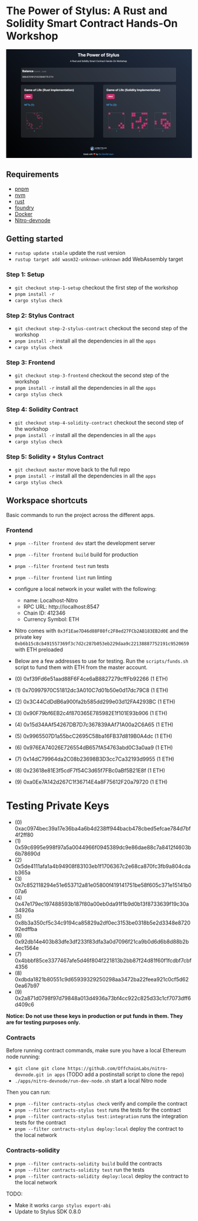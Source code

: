 # The Power of Stylus: A Rust and Solidity Smart Contract Hands-On Workshop

![cover](./workshop-cover.png)

## Requirements
- [pnpm](https://pnpm.io/installation)
- [nvm](https://github.com/nvm-sh/nvm#installing-and-updating)
- [rust](https://rustup.rs/)
- [foundry](https://book.getfoundry.sh/getting-started/installation)
- [Docker](https://www.docker.com/products/docker-desktop/)
- [Nitro-devnode](https://github.com/OffchainLabs/nitro-devnode?tab=readme-ov-file#usage)

## Getting started
- `rustup update stable` update the rust version
- `rustup target add wasm32-unknown-unknown` add WebAssembly target

### Step 1: Setup
- `git checkout step-1-setup` checkout the first step of the workshop
- `pnpm install -r` 
- `cargo stylus check`

### Step 2: Stylus Contract
- `git checkout step-2-stylus-contract` checkout the second step of the workshop
- `pnpm install -r` install all the dependencies in all the `apps`
- `cargo stylus check`

### Step 3: Frontend
- `git checkout step-3-frontend` checkout the second step of the workshop
- `pnpm install -r` install all the dependencies in all the `apps`
- `cargo stylus check`

### Step 4: Solidity Contract
- `git checkout step-4-solidity-contract` checkout the second step of the workshop
- `pnpm install -r` install all the dependencies in all the `apps`
- `cargo stylus check`


### Step 5: Solidity + Stylus Contract
- `git checkout master` move back to the full repo
- `pnpm install -r` install all the dependencies in all the `apps`
- `cargo stylus check`

## Workspace shortcuts
Basic commands to run the project across the different apps.

### Frontend
- `pnpm --filter frontend dev` start the development server
- `pnpm --filter frontend build` build for production
- `pnpm --filter frontend test` run tests
- `pnpm --filter frontend lint` run linting
- configure a local network in your wallet with the following:
  - name: Localhost-Nitro
  - RPC URL: http://localhost:8547
  - Chain ID: 412346
  - Currency Symbol: ETH
- Nitro comes with `0x3f1Eae7D46d88F08fc2F8ed27FCb2AB183EB2d0E` and the private key `0xb6b15c8cb491557369f3c7d2c287b053eb229daa9c22138887752191c9520659` with ETH preloaded 
- Below are a few addresses to use for testing. Run the `scripts/funds.sh` script to fund them with ETH from the master account.

- (0) 0xf39Fd6e51aad88F6F4ce6aB8827279cffFb92266 (1 ETH)
- (1) 0x70997970C51812dc3A010C7d01b50e0d17dc79C8 (1 ETH)
- (2) 0x3C44CdDdB6a900fa2b585dd299e03d12FA4293BC (1 ETH)
- (3) 0x90F79bf6EB2c4f870365E785982E1f101E93b906 (1 ETH)
- (4) 0x15d34AAf54267DB7D7c367839AAf71A00a2C6A65 (1 ETH)
- (5) 0x9965507D1a55bcC2695C58ba16FB37d819B0A4dc (1 ETH)
- (6) 0x976EA74026E726554dB657fA54763abd0C3a0aa9 (1 ETH)
- (7) 0x14dC79964da2C08b23698B3D3cc7Ca32193d9955 (1 ETH)
- (8) 0x23618e81E3f5cdF7f54C3d65f7FBc0aBf5B21E8f (1 ETH)
- (9) 0xa0Ee7A142d267C1f36714E4a8F75612F20a79720 (1 ETH)

Testing Private Keys 
==================
- (0) 0xac0974bec39a17e36ba4a6b4d238ff944bacb478cbed5efcae784d7bf4f2ff80
- (1) 0x59c6995e998f97a5a0044966f0945389dc9e86dae88c7a8412f4603b6b78690d
- (2) 0x5de4111afa1a4b94908f83103eb1f1706367c2e68ca870fc3fb9a804cdab365a
- (3) 0x7c852118294e51e653712a81e05800f419141751be58f605c371e15141b007a6
- (4) 0x47e179ec197488593b187f80a00eb0da91f1b9d0b13f8733639f19c30a34926a
- (5) 0x8b3a350cf5c34c9194ca85829a2df0ec3153be0318b5e2d3348e872092edffba
- (6) 0x92db14e403b83dfe3df233f83dfa3a0d7096f21ca9b0d6d6b8d88b2b4ec1564e
- (7) 0x4bbbf85ce3377467afe5d46f804f221813b2bb87f24d81f60f1fcdbf7cbf4356
- (8) 0xdbda1821b80551c9d65939329250298aa3472ba22feea921c0cf5d620ea67b97
- (9) 0x2a871d0798f97d79848a013d4936a73bf4cc922c825d33c1cf7073dff6d409c6

**Notice: Do not use these keys in production or put funds in them. They are for testing purposes only.**

### Contracts
Before running contract commands, make sure you have a local Ethereum node running:
- `git clone git clone https://github.com/OffchainLabs/nitro-devnode.git in apps` (TODO add a postinstall script to clone the repo)
- `./apps/nitro-devnode/run-dev-node.sh` start a local Nitro node 

Then you can run:
- `pnpm --filter contracts-stylus check` verify and compile the contract
- `pnpm --filter contracts-stylus test` runs the tests for the contract
- `pnpm --filter contracts-stylus test:integration` runs the integration tests for the contract
- `pnpm --filter contracts-stylus deploy:local` deploy the contract to the local network

### Contracts-solidity
- `pnpm --filter contracts-solidity build` build the contracts
- `pnpm --filter contracts-solidity test` run the tests
- `pnpm --filter contracts-solidity deploy:local` deploy the contract to the local network

TODO:
- Make it works `cargo stylus export-abi`
- Update to Stylus SDK 0.8.0